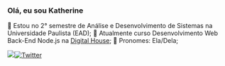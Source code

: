 <!---
hanakathy/hanakathy is a ✨ special ✨ repository because its `README.md` (this file) appears on your GitHub profile.
You can click the Preview link to take a look at your changes.
--->
### Olá, eu sou Katherine

:blossom: Estou no 2° semestre de Análise e Desenvolvimento de Sistemas na Universidade Paulista (EAD);
:blossom: Atualmente curso Desenvolvimento Web Back-End Node.js na [Digital House](https://www.digitalhouse.com/br);
:blossom: Pronomes: Ela/Dela;
<!---  <a href="https://www.linkedin.com/in/katherine-m-a2786a200/" target="_blank"><img src="https://img.shields.io/badge/-LinkedIn-%230077B5?style=for-the-badge&logo=linkedin&logoColor=white"></a> --->
  
  [![](https://img.shields.io/badge/-LinkedIn-%230077B5?style=for-the-badge&logo=linkedin&logoColor=white)](https://www.linkedin.com/in/katherine-m-a2786a200/)[![Twitter](https://img.shields.io/badge/Twitter-1DA1F2?style=for-the-badge&logo=twitter&logoColor=white)](https://twitter.com/hanakathy)

